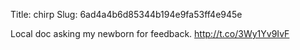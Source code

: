 Title: chirp
Slug: 6ad4a4b6d85344b194e9fa53ff4e945e

Local doc asking my newborn for feedback. <a href="http://t.co/3Wy1Yv9IvF">http://t.co/3Wy1Yv9IvF</a>
